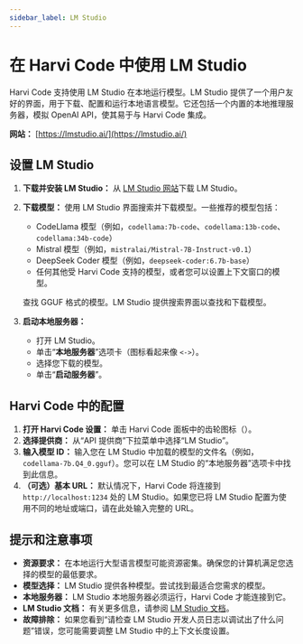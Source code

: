 ```yaml
---
sidebar_label: LM Studio
---
```


# 在 Harvi Code 中使用 LM Studio

Harvi Code 支持使用 LM Studio 在本地运行模型。LM Studio 提供了一个用户友好的界面，用于下载、配置和运行本地语言模型。它还包括一个内置的本地推理服务器，模拟 OpenAI API，使其易于与 Harvi Code 集成。

**网站：** [https://lmstudio.ai/](https://lmstudio.ai/)

## 设置 LM Studio

1.  **下载并安装 LM Studio：** 从 [LM Studio 网站](https://lmstudio.ai/)下载 LM Studio。
2.  **下载模型：** 使用 LM Studio 界面搜索并下载模型。一些推荐的模型包括：

    - CodeLlama 模型（例如，`codellama:7b-code`、`codellama:13b-code`、`codellama:34b-code`）
    - Mistral 模型（例如，`mistralai/Mistral-7B-Instruct-v0.1`）
    - DeepSeek Coder 模型（例如，`deepseek-coder:6.7b-base`）
    - 任何其他受 Harvi Code 支持的模型，或者您可以设置上下文窗口的模型。

    查找 GGUF 格式的模型。LM Studio 提供搜索界面以查找和下载模型。

3.  **启动本地服务器：**
    - 打开 LM Studio。
    - 单击“**本地服务器**”选项卡（图标看起来像 `<->`）。
    - 选择您下载的模型。
    - 单击“**启动服务器**”。

## Harvi Code 中的配置

1.  **打开 Harvi Code 设置：** 单击 Harvi Code 面板中的齿轮图标（<Codicon name="gear" />）。
2.  **选择提供商：** 从“API 提供商”下拉菜单中选择“LM Studio”。
3.  **输入模型 ID：** 输入您在 LM Studio 中加载的模型的文件名（例如，`codellama-7b.Q4_0.gguf`）。您可以在 LM Studio 的“本地服务器”选项卡中找到此信息。
4.  **（可选）基本 URL：** 默认情况下，Harvi Code 将连接到 `http://localhost:1234` 处的 LM Studio。如果您已将 LM Studio 配置为使用不同的地址或端口，请在此处输入完整的 URL。

## 提示和注意事项

- **资源要求：** 在本地运行大型语言模型可能资源密集。确保您的计算机满足您选择的模型的最低要求。
- **模型选择：** LM Studio 提供各种模型。尝试找到最适合您需求的模型。
- **本地服务器：** LM Studio 本地服务器必须运行，Harvi Code 才能连接到它。
- **LM Studio 文档：** 有关更多信息，请参阅 [LM Studio 文档](https://lmstudio.ai/docs)。
- **故障排除：** 如果您看到“请检查 LM Studio 开发人员日志以调试出了什么问题”错误，您可能需要调整 LM Studio 中的上下文长度设置。
